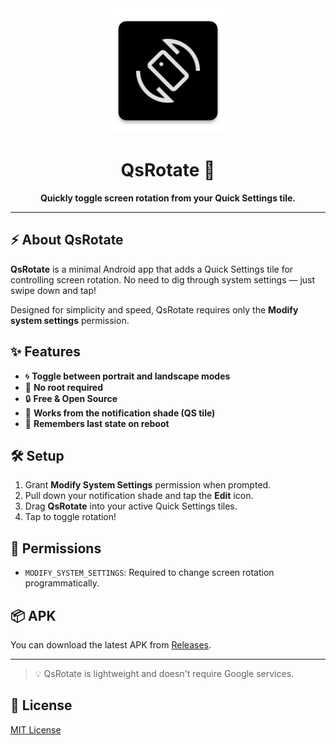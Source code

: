 <div align="center">

<a href="https://github.com/leywino/qsrotate">
  <img src=".github/readme_images/ic_qsrotate.webp" alt="QsRotate Icon" height="200px" width="200px" />
</a>

# QsRotate 🔄
**Quickly toggle screen rotation from your Quick Settings tile.**

</div>

---

## ⚡ About QsRotate

**QsRotate** is a minimal Android app that adds a Quick Settings tile for controlling screen rotation. No need to dig through system settings — just swipe down and tap!

Designed for simplicity and speed, QsRotate requires only the **Modify system settings** permission.

## ✨ Features

- 🌀 **Toggle between portrait and landscape modes**
- 🔧 **No root required**
- 🔒 **Free & Open Source**
- 📱 **Works from the notification shade (QS tile)**
- 🧠 **Remembers last state on reboot**

## 🛠️ Setup

1. Grant **Modify System Settings** permission when prompted.
2. Pull down your notification shade and tap the **Edit** icon.
3. Drag **QsRotate** into your active Quick Settings tiles.
4. Tap to toggle rotation!

## 🔐 Permissions

- `MODIFY_SYSTEM_SETTINGS`: Required to change screen rotation programmatically.

## 📦 APK

You can download the latest APK from [Releases](https://github.com/leywino/qsrotate/releases).

---

> 💡 QsRotate is lightweight and doesn't require Google services.

## 📌 License

[MIT License](LICENSE)
